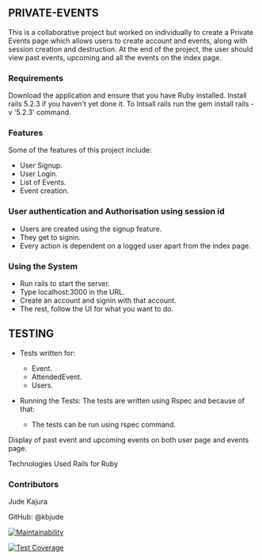 ## PRIVATE-EVENTS
This is a collaborative project but worked on individually to create a Private Events page which allows users to create account and events, along with session creation and destruction. At the end of the project, the user should view past events, upcoming and all the events on the index page.

### Requirements
Download the application and ensure that you have Ruby installed.
Install rails 5.2.3 if you haven't yet done it.
To Intsall rails run the gem install rails -v '5.2.3' command.

### Features
Some of the features of this project include:
  - User Signup. 
  - User Login.
  - List of Events.
  - Event creation.

### User authentication and Authorisation using session id
  - Users are created using the signup feature.
  - They get to signin.
  - Every action is dependent on a logged user apart from the index page.     

### Using the System
  - Run rails to start the server.
  - Type localhost:3000 in the URL.
  - Create an account and signin with that account.
  - The rest, follow the UI for what you want to do.
  
## TESTING
  - Tests written for: 
      - Event.
      - AttendedEvent.
      - Users.
      
  - Running the Tests:
  The tests are written using Rspec and because of that:
    - The tests can be run using rspec command.

Display of past event and upcoming events on both user page and events page.

Technologies Used
Rails for Ruby

### Contributors
Jude Kajura

GitHub: @kbjude

[![Maintainability](https://api.codeclimate.com/v1/badges/d847c24cb730a50b3773/maintainability)](https://codeclimate.com/github/kbjude/-private-events/maintainability)

[![Test Coverage](https://api.codeclimate.com/v1/badges/d847c24cb730a50b3773/test_coverage)](https://codeclimate.com/github/kbjude/-private-events/test_coverage)
